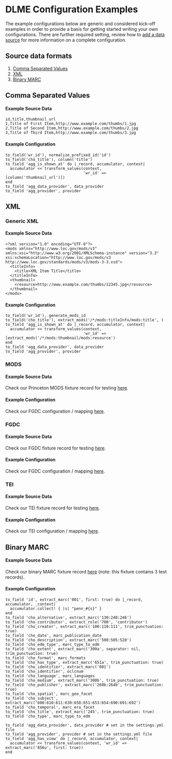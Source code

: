 # DLME Configuration Examples

The example configurations below are generic and considered kick-off examples in order to
provide a basis for getting started writing your own configurations. There are further required
setting, review how to [add a data source](add_data_source.md) for more information on a
complete configuration.

## Source data formats

1. [Comma Separated Values](#comma-separated-values)
2. [XML](#xml)
3. [Binary MARC](#binary-marc)

## Comma Separated Values

#### Example Source Data

```
id,title,thumbnail_url
1,Title of First Item,http://www.example.com/thumbs/1.jpg
2,Title of Second Item,http://www.example.com/thumbs/2.jpg
3,Title of Third Item,http://www.example.com/thumbs/3.jpg
```

#### Example Configuration

```
to_field('wr_id'), normalize_prefixed_id('id')
to_field('cho_title'), column('title')
to_field 'agg_is_shown_at' do |_record, accumulator, context|
  accumulator << transform_values(context,
                                  'wr_id' => [column('thumbnail_url')])
end
to_field 'agg_data_provider', data_provider
to_field 'agg_provider', provider
```

## XML

### Generic XML

#### Example Source Data

```
<?xml version="1.0" encoding="UTF-8"?>
<mods xmlns="http://www.loc.gov/mods/v3" xmlns:xsi="http://www.w3.org/2001/XMLSchema-instance" version="3.3" xsi:schemaLocation="http://www.loc.gov/mods/v3 http://www.loc.gov/standards/mods/v3/mods-3-3.xsd">
  <titleInfo>
    <title>XML Item Title</title>
  </titleInfo>
  <thumbnail>
    <resource>http://www.example.com/thumbs/12345.jpg</resource>
  </thumbnail>
</mods>
```

#### Example Configuration

```
to_field('wr_id'), generate_mods_id
to_field('cho_title'), extract_mods('/*/mods:titleInfo/mods:title', )
to_field 'agg_is_shown_at' do |_record, accumulator, context|
  accumulator << transform_values(context,
                                  'wr_id' => [extract_mods('/*/mods:thumbnail/mods:resource')
end
to_field 'agg_data_provider', data_provider
to_field 'agg_provider', provider
```

### MODS

#### Example Source Data

Check our Princeton MODS fixture record for testing [here](../spec/fixtures/mods/eg1_0019.mods).

#### Example Configuration

Check our FGDC configuration / mapping [here](../lib/traject/mods_config.rb).

### FGDC

#### Example Source Data

Check our FGDC fixture record for testing [here](../spec/fixtures/fgdc/HARVARD.SDE2.AFRICOVER_EG_RIVERS.fgdc.xml).

#### Example Configuration

Check our FGDC configuration / mapping [here](../lib/traject/fgdc_config.rb).

### TEI

#### Example Source Data

Check our TEI fixture record for testing [here](../spec/fixtures/tei/penn_ljs394.xml).

#### Example Configuration

Check our TEI configuration / mapping [here](../lib/traject/tei_config.rb).

## Binary MARC

#### Example Source Data

Check our binary MARC fixture record [here](../spec/fixtures/marc/penn-Mideastmarc.mrc) (note: this fixture contains 3 test records).

#### Example Configuration

```
to_field 'id', extract_marc('001', first: true) do |_record, accumulator, _context|
  accumulator.collect! { |s| "penn_#{s}" }
end
to_field 'cho_alternative', extract_marc('130:240:246')
to_field 'cho_contributor', extract_role('700', 'contributor')
to_field 'cho_creator', extract_marc('100:110:111', trim_punctuation: true)
to_field 'cho_date', marc_publication_date
to_field 'cho_description', extract_marc('500:505:520')
to_field 'cho_edm_type', marc_type_to_edm
to_field 'cho_extent', extract_marc('300a', separator: nil, trim_punctuation: true)
to_field 'cho_format', marc_formats
to_field 'cho_has_type', extract_marc('651a', trim_punctuation: true)
to_field 'cho_identifier', extract_marc('001')
to_field 'cho_identifier', oclcnum
to_field 'cho_language', marc_languages
to_field 'cho_medium', extract_marc('300b', trim_punctuation: true)
to_field 'cho_publisher', extract_marc('260b:264b', trim_punctuation: true)
to_field 'cho_spatial', marc_geo_facet
to_field 'cho_subject', extract_marc('600:610:611:630:650:651:653:654:690:691:692')
to_field 'cho_temporal', marc_era_facet
to_field 'cho_title', extract_marc('245', trim_punctuation: true)
to_field 'cho_type', marc_type_to_edm

to_field 'agg_data_provider', data_provider # set in the settings.yml file
to_field 'agg_provider', provider # set in the settings.yml file
to_field 'agg_has_view' do |_record, accumulator, context|
  accumulator << transform_values(context, 'wr_id' => extract_marc('856u', first: true))
end
```
